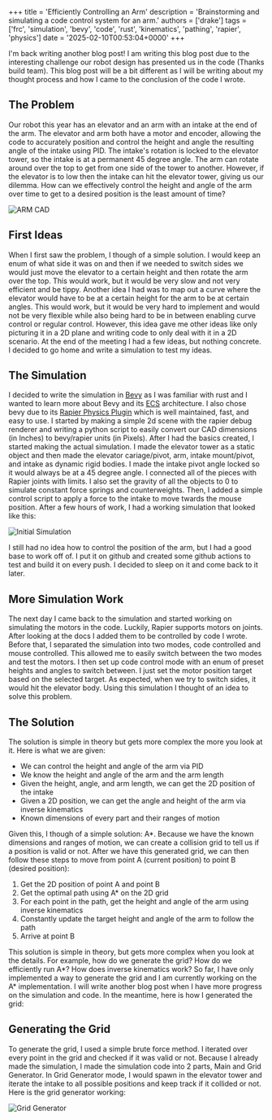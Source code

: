 +++
title = 'Efficiently Controlling an Arm'
description = 'Brainstorming and simulating a code control system for an arm.'
authors = ['drake']
tags = ['frc', 'simulation', 'bevy', 'code', 'rust', 'kinematics', 'pathing', 'rapier', 'physics']
date = '2025-02-10T00:53:04+0000'
+++

I'm back writing another blog post! I am writing this blog post due to the interesting challenge our robot design has presented us in the code (Thanks build team). This blog post will be a bit different as I will be writing about my thought process and how I came to the conclusion of the code I wrote.

## The Problem

Our robot this year has an elevator and an arm with an intake at the end of the arm. The elevator and arm both have a motor and encoder, allowing the code to accurately position and control the height and angle the resulting angle of the intake using PID. The intake's rotation is locked to the elevator tower, so the intake is at a permanent 45 degree angle. The arm can rotate around over the top to get from one side of the tower to another. However, if the elevator is to low then the intake can hit the elevator tower, giving us our dilemma. How can we effectively control the height and angle of the arm over time to get to a desired position is the least amount of time?

![ARM CAD](../arm-control/robot_arm_cad.png "Arm CAD")

## First Ideas

When I first saw the problem, I though of a simple solution. I would keep an enum of what side it was on and then if we needed to switch sides we would just move the elevator to a certain height and then rotate the arm over the top. This would work, but it would be very slow and not very efficient and be tippy. Another idea I had was to map out a curve where the elevator would have to be at a certain height for the arm to be at certain angles. This would work, but it would be very hard to implement and would not be very flexible while also being hard to be in between enabling curve control or regular control. However, this idea gave me other ideas like only picturing it in a 2D plane and writing code to only deal with it in a 2D scenario. At the end of the meeting I had a few ideas, but nothing concrete. I decided to go home and write a simulation to test my ideas.

## The Simulation

I decided to write the simulation in [Bevy](https://bevyengine.org/) as I was familiar with rust and I wanted to learn more about Bevy and its [ECS](https://en.wikipedia.org/wiki/Entity_component_system) architecture. I also chose bevy due to its [Rapier Physics Plugin](https://rapier.rs/docs/user_guides/bevy_plugin/getting_started_bevy/) which is well maintained, fast, and easy to use. I started by making a simple 2d scene with the rapier debug renderer and writing a python script to easily convert our CAD dimensions (in Inches) to bevy/rapier units (in Pixels). After I had the basics created, I started making the actual simulation. I made the elevator tower as a static object and then made the elevator cariage/pivot, arm, intake mount/pivot, and intake as dynamic rigid bodies. I made the intake pivot angle locked so it would always be at a 45 degree angle. I connected all of the pieces with Rapier joints with limits. I also set the gravity of all the objects to 0 to simulate constant force springs and counterweights. Then, I added a simple control script to apply a force to the intake to move twards the mouse position. After a few hours of work, I had a working simulation that looked like this:

![Initial Simulation](../arm-control/initial_simulation.gif "Initial Simulation")

I still had no idea how to control the position of the arm, but I had a good base to work off of. I put it on github and created some github actions to test and build it on every push. I decided to sleep on it and come back to it later.

## More Simulation Work

The next day I came back to the simulation and started working on simulating the motors in the code. Luckily, Rapier supports motors on joints. After looking at the docs I added them to be controlled by code I wrote. Before that, I separated the simulation into two modes, code controlled and mouse controlled. This allowed me to easily switch between the two modes and test the motors. I then set up code control mode with an enum of preset heights and angles to switch between. I just set the motor position target based on the selected target. As expected, when we try to switch sides, it would hit the elevator body. Using this simulation I thought of an idea to solve this problem.

## The Solution

The solution is simple in theory but gets more complex the more you look at it. Here is what we are given:

  - We can control the height and angle of the arm via PID
  - We know the height and angle of the arm and the arm length
  - Given the height, angle, and arm length, we can get the 2D position of the intake
  - Given a 2D position, we can get the angle and height of the arm via inverse kinematics
  - Known dimensions of every part and their ranges of motion

Given this, I though of a simple solution: A*. Because we have the known dimensions and ranges of motion, we can create a collision grid to tell us if a position is valid or not. After we have this generated grid, we can then follow these steps to move from point A (current position) to point B (desired position):

  1. Get the 2D position of point A and point B
  2. Get the optimal path using A* on the 2D grid
  3. For each point in the path, get the height and angle of the arm using inverse kinematics
  4. Constantly update the target height and angle of the arm to follow the path
  5. Arrive at point B

This solution is simple in theory, but gets more complex when you look at the details. For example, how do we generate the grid? How do we efficiently run A*? How does inverse kinematics work? So far, I have only implemented a way to generate the grid and I am currently working on the A* implementation. I will write another blog post when I have more progress on the simulation and code. In the meantime, here is how I generated the grid:

## Generating the Grid

To generate the grid, I used a simple brute force method. I iterated over every point in the grid and checked if it was valid or not. Because I already made the simulation, I made the simulation code into 2 parts, Main and Grid Generator. In Grid Generator mode, I would spawn in the elevator tower and iterate the intake to all possible positions and keep track if it collided or not. Here is the grid generator working:

![Grid Generator](../arm-control/grid_generator.gif "Grid Generator")